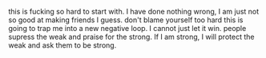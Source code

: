 this is fucking so hard to start with. I have done nothing wrong, I am just not so good at making friends I guess. don't blame yourself too hard
this is going to trap me into a new negative loop. I cannot just let it win.
people supress the weak and praise for the strong. If I am strong, I will protect the weak and ask them to be strong.
